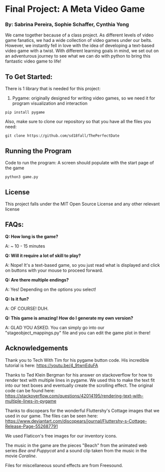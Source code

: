 
# Final Project: A Meta Video Game
### By: Sabrina Pereira, Sophie Schaffer, Cynthia Yong

We came together because of a class project. As different levels of video game fanatics, we had a wide collection of video games under our belts. However, we instantly fell in love with the idea of developing a text-based video game with a twist. With different learning goals in mind, we set out on an adventurous journey to see what we can do with python to bring this fantastic video game to life!

## To Get Started:
There is 1 library that is needed for this project:

1. Pygame: originally designed for writing video games, so we need it for program visualization and interaction
```
pip install pygame
```

Also, make sure to clone our repository so that you have all the files you need:

```
git clone https://github.com/sd18fall/ThePerfectDate
```

## Running the Program
Code to run the program: A screen should populate with the start page of the game

```
python3 game.py
```

## License

This project falls under the MIT Open Source License and any other relevant license

## FAQs:


**Q: How long is the game?**

A: ~ 10 - 15 minutes

**Q: Will it require a lot of skill to play?**

A: Nope! It's a text-based game, so you just read what is displayed and click on buttons with your mouse to proceed forward.

**Q: Are there multiple endings?**

A: Yes! Depending on the options you select!

**Q: Is it fun?**

A: OF COURSE! DUH.

**Q: This game is amazing! How do I generate my own version?**

A: GLAD YOU ASKED. You can simply go into our "stageobject_mappings.py" file and you can edit the game plot in there!


## Acknowledgements

Thank you to Tech With Tim for his pygame button code. His incredible tutorial is here: https://youtu.be/4_9twnEduFA

Thanks to Ted Klein Bergman for his answer on stackoverflow for how to render text with multiple lines in pygame. We used this to make the text fit into our text boxes and eventually create the scrolling effect. The original code can be found here: https://stackoverflow.com/questions/42014195/rendering-text-with-multiple-lines-in-pygame

Thanks to discopears for the wonderful Fluttershy's Cottage images that we used in our game. The files can be seen here: https://www.deviantart.com/discopears/journal/Fluttershy-s-Cottage-Release-Page-552687791

We used Flaticon's free images for our inventory icons.

The music in the game are the pieces "Beach" from the animated web series *Bee and Puppycat* and a sound clip taken from the music in the movie *Coraline*.

Files for miscellaneous sound effects are from Freesound.
